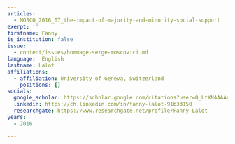 ```yaml
---
articles:
  - MOSCO_2016_07_the-impact-of-majority-and-minority-social-support
exerpt: ''
firstname: Fanny
is_institution: false
issue:
  - content/issues/hommage-serge-moscovici.md
language:  English
lastname: Lalot
affiliations:
  - affiliation: University of Geneva, Switzerland
    positions: []
socials:
  google_scholar: https://scholar.google.com/citations?user=Q_LtXNAAAAAJ&hl=fr
  linkedin: https://ch.linkedin.com/in/fanny-lalot-91b33150
  researchgate: https://www.researchgate.net/profile/Fanny-Lalot
years:
  - 2016

---
```

